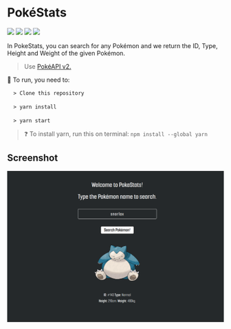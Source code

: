 # PokéStats
<img src="https://img.shields.io/badge/JavaScript-323330?style=for-the-badge&logo=javascript&logoColor=F7DF1E"> <img src="https://img.shields.io/badge/React-20232A?style=for-the-badge&logo=react&logoColor=61DAFB"> <img src="https://img.shields.io/badge/HTML5-E34F26?style=for-the-badge&logo=html5&logoColor=white"> <img src="https://img.shields.io/badge/CSS3-1572B6?style=for-the-badge&logo=css3&logoColor=white">

In PokeStats, you can search for any Pokémon and we return the ID, Type, Height and Weight of the given Pokémon.
> Use <a href="https://pokeapi.co/"> PokéAPI v2. </a>

  
🚀 To run, you need to:
```
  > Clone this repository
  
  > yarn install
  
  > yarn start
```
> ❓ To install yarn, run this on terminal: ```npm install --global yarn```

## Screenshot
<img src="public/screenshot/example.png" alt="app screenshot"/>
